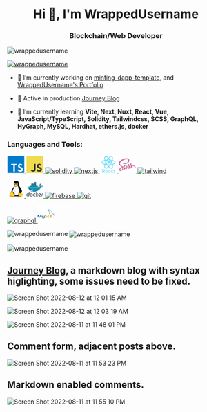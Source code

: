 <h1 align="center">Hi 👋, I'm WrappedUsername</h1>
<h3 align="center">Blockchain/Web Developer</h3>

<p align="left"> <img src="https://komarev.com/ghpvc/?username=wrappedusername&label=Profile%20views&color=0e75b6&style=flat" alt="wrappedusername" /> </p>

<p align="left"> <a href="https://github.com/ryo-ma/github-profile-trophy"><img src="https://github-profile-trophy.vercel.app/?username=wrappedusername" alt="wrappedusername" /></a> </p>

- 🔭 I’m currently working on [minting-dapp-template](https://github.com/WrappedUsername/minting-dapp-template), and [WrappedUsername's Portfolio](https://github.com/WrappedUsername/wrappedusernames-portfolio)

- :rocket: Active in production [Journey Blog](https://journey-blog-psi.vercel.app/)

- 🌱 I’m currently learning **Vite, Next, Nuxt, React, Vue, JavaScript/TypeScript, Solidity, Tailwindcss, SCSS, GraphQL, HyGraph, MySQL, Hardhat, ethers.js, docker**

<h3 align="left">Languages and Tools:</h3>
<p align="left"> <a href="https://www.typescriptlang.org/" target="_blank" rel="noreferrer"> <img src="https://raw.githubusercontent.com/devicons/devicon/master/icons/typescript/typescript-original.svg" alt="typescript" width="40" height="40"/> </a>
<a href="https://developer.mozilla.org/en-US/docs/Web/JavaScript" target="_blank" rel="noreferrer"> <img src="https://raw.githubusercontent.com/devicons/devicon/master/icons/javascript/javascript-original.svg" alt="javascript" width="40" height="40"/> </a>
<a href="https://docs.soliditylang.org/en/v0.8.16/" target="_blank" rel="noreferrer"> <img src="https://cdn.jsdelivr.net/gh/devicons/devicon/icons/solidity/solidity-original.svg" alt="solidity" width="40" height="40"/> </a>
<a href="https://nextjs.org/" target="_blank" rel="noreferrer"> <img src="https://cdn.worldvectorlogo.com/logos/nextjs-2.svg" alt="nextjs" width="40" height="40"/> </a>
<a href="https://reactjs.org/" target="_blank" rel="noreferrer"> <img src="https://raw.githubusercontent.com/devicons/devicon/master/icons/react/react-original-wordmark.svg" alt="react" width="40" height="40"/> </a> <a href="https://sass-lang.com" target="_blank" rel="noreferrer"> <img src="https://raw.githubusercontent.com/devicons/devicon/master/icons/sass/sass-original.svg" alt="sass" width="40" height="40"/> </a> 
<a href="https://tailwindcss.com/" target="_blank" rel="noreferrer"> <img src="https://www.vectorlogo.zone/logos/tailwindcss/tailwindcss-icon.svg" alt="tailwind" width="40" height="40"/> </a>

<a href="https://www.linux.org/" target="_blank" rel="noreferrer"> <img src="https://raw.githubusercontent.com/devicons/devicon/master/icons/linux/linux-original.svg" alt="linux" width="40" height="40"/> </a>
<a href="https://www.docker.com/" target="_blank" rel="noreferrer"> <img src="https://raw.githubusercontent.com/devicons/devicon/master/icons/docker/docker-original-wordmark.svg" alt="docker" width="40" height="40"/> </a> <a href="https://firebase.google.com/" target="_blank" rel="noreferrer"> <img src="https://www.vectorlogo.zone/logos/firebase/firebase-icon.svg" alt="firebase" width="40" height="40"/> </a> <a href="https://git-scm.com/" target="_blank" rel="noreferrer"> <img src="https://www.vectorlogo.zone/logos/git-scm/git-scm-icon.svg" alt="git" width="40" height="40"/> </a> 
  
<a href="https://graphql.org" target="_blank" rel="noreferrer"> <img src="https://www.vectorlogo.zone/logos/graphql/graphql-icon.svg" alt="graphql" width="40" height="40"/> </a> 
<a href="https://www.mysql.com/" target="_blank" rel="noreferrer"> <img src="https://raw.githubusercontent.com/devicons/devicon/master/icons/mysql/mysql-original-wordmark.svg" alt="mysql" width="40" height="40"/> </a>   
  
     
</p>

<p><img align="left" src="https://github-readme-stats.vercel.app/api/top-langs?username=wrappedusername&show_icons=true&locale=en&layout=compact" alt="wrappedusername" /></p>

<p>&nbsp;<img align="center" src="https://github-readme-stats.vercel.app/api?username=wrappedusername&show_icons=true&locale=en" alt="wrappedusername" /></p>

<p><img align="center" src="https://github-readme-streak-stats.herokuapp.com/?user=wrappedusername&" alt="wrappedusername" /></p>

## [Journey Blog,](https://github.com/WrappedUsername/journey-blog) a markdown blog with syntax higlighting, some issues need to be fixed.

![Screen Shot 2022-08-12 at 12 01 15 AM](https://user-images.githubusercontent.com/104662990/184288037-ec52cd2e-c58b-4451-a191-4f87b749447e.png)

![Screen Shot 2022-08-12 at 12 03 19 AM](https://user-images.githubusercontent.com/104662990/184288210-d6d7a63d-af02-4b45-924a-f9ba0d3fbfc6.png)

![Screen Shot 2022-08-11 at 11 48 01 PM](https://user-images.githubusercontent.com/104662990/184287096-1749c025-bb58-4213-93d5-6dc93a90573a.png)

## Comment form, adjacent posts above.

![Screen Shot 2022-08-11 at 11 53 23 PM](https://user-images.githubusercontent.com/104662990/184287373-0a5187ba-b7b7-4734-b479-ff2b38b3ebd2.png)

## Markdown enabled comments.

![Screen Shot 2022-08-11 at 11 55 10 PM](https://user-images.githubusercontent.com/104662990/184287547-3c9e4126-e84b-4bbc-9867-9e386ce1b020.png)

